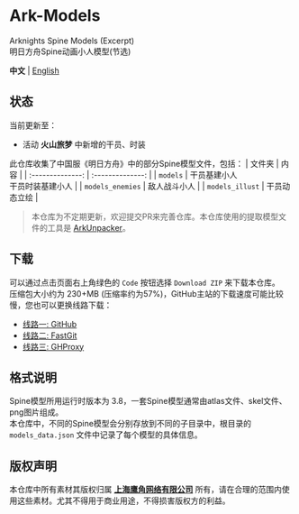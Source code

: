 Ark-Models
==========
Arknights Spine Models (Excerpt)  
明日方舟Spine动画小人模型(节选)  

**中文** | [English](README-eng.md)

## 状态
当前更新至：
- 活动 **火山旅梦** 中新增的干员、时装

此仓库收集了中国服《明日方舟》中的部分Spine模型文件，包括：
| 文件夹           | 内 容           |
| :--------------: | :--------------: |
| `models`         | 干员基建小人<br>干员时装基建小人 |
| `models_enemies` | 敌人战斗小人 |
| `models_illust`  | 干员动态立绘 |

> 本仓库为不定期更新，欢迎提交PR来完善仓库。本仓库使用的提取模型文件的工具是 [ArkUnpacker](https://github.com/isHarryh/Ark-Unpacker)。

## 下载
可以通过点击页面右上角绿色的 `Code` 按钮选择 `Download ZIP` 来下载本仓库。  
压缩包大小约为 230+MB (压缩率约为57%)，GitHub主站的下载速度可能比较慢，您也可以更换线路下载：  
- [线路一: GitHub](https://github.com/isHarryh/Ark-Models/archive/refs/heads/main.zip)
- [线路二: FastGit](https://download.fastgit.org/isHarryh/Ark-Models/archive/refs/heads/main.zip)
- [线路三: GHProxy](https://ghproxy.com/?q=https%3A%2F%2Fgithub.com%2FisHarryh%2FArk-Models%2Farchive%2Frefs%2Fheads%2Fmain.zip)

## 格式说明
Spine模型所用运行时版本为 3.8，一套Spine模型通常由atlas文件、skel文件、png图片组成。  
本仓库中，不同的Spine模型会分别存放到不同的子目录中，根目录的 `models_data.json` 文件中记录了每个模型的具体信息。

## 版权声明
本仓库中所有素材其版权归属 [**上海鹰角网络有限公司**](https://www.hypergryph.com) 所有，请在合理的范围内使用这些素材。尤其不得用于商业用途，不得损害版权方的利益。
